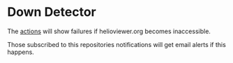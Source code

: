 # Down Detector

The [actions](https://github.com/dgarciabriseno/hv-down-detector/actions) will show failures if helioviewer.org becomes inaccessible.

Those subscribed to this repositories notifications will get email alerts if this happens.
